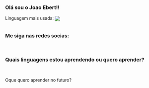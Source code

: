 ### Olá sou o Joao Ebert!!

Linguagem mais usada: 
 <img align="center" src="https://img.shields.io/github/languages/top/Joaoebert15/portifolio?label=Javascript&style=for-the-badge">


<div style="display: inline-block;">
 <h3><strong>Me siga nas redes socias:</strong></h3>
<a href="https://www.instagram.com/ebertzz/"><img align="center" src="https://img.shields.io/badge/Instagram-E4405F?style=for-the-badge&logo=instagram&logoColor=white" alt=""></a>
<a href="https://github.com/Joaoebert15"><img align="center" src="https://img.shields.io/badge/GitHub-100000?style=for-the-badge&logo=github&logoColor=white" alt=""></a>

<br>


 <h3><strong>Quais linguagens estou aprendendo ou quero aprender?</strong></h3>
<img align="center" src="https://img.shields.io/badge/React-20232A?style=for-the-badge&logo=react&logoColor=61DAFB" alt="" srcset="">
<img align="center" src="https://img.shields.io/badge/JavaScript-F7DF1E?style=for-the-badge&logo=javascript&logoColor=black" alt="" srcset="">
<img align="center" src="https://img.shields.io/badge/TypeScript-007ACC?style=for-the-badge&logo=typescript&logoColor=white" alt="" srcset="">
<img align="center" src="https://img.shields.io/badge/Node.js-43853D?style=for-the-badge&logo=node.js&logoColor=white" alt="">
<img align="center" src="https://img.shields.io/badge/PHP-777BB4?style=for-the-badge&logo=php&logoColor=white" alt="" srcset="">
 
 <br/>
 
 <p> Oque quero aprender no futuro? <p/>
 
<img align="center" src="https://img.shields.io/badge/jQuery-0769AD?style=for-the-badge&logo=jquery&logoColor=white" alt="" srcset="">
<img align="center" src="https://img.shields.io/badge/MySQL-00000F?style=for-the-badge&logo=mysql&logoColor=white" alt="">
<img align="center" src="https://img.shields.io/badge/Lua-2C2D72?style=for-the-badge&logo=lua&logoColor=white" alt="">
<img align="center" src="https://img.shields.io/badge/C%23-239120?style=for-the-badge&logo=c-sharp&logoColor=white" alt="">
<img align="center" src="https://img.shields.io/badge/Java-ED8B00?style=for-the-badge&logo=openjdk&logoColor=white" alt="">
 


</div>
